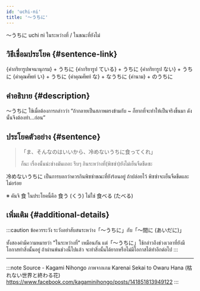 ```yaml
---
id: 'uchi-ni'
title: '〜うちに'
---
```




〜うちに
uchi ni
ในระหว่างที่ / ในขณะที่ยังไม่

## วิธีเชื่อมประโยค {#sentence-link}

{คำกริยารูปพจนานุกรม} + うちに
{คำกริยารูป ている} + うちに
{คำกริยารูป ない} + うちに
{คำคุณศัพท์ い} + うちに
{คำคุณศัพท์ な} + なうちに
{คำนาม} + のうちに

## คำอธิบาย {#description}

〜うちに ใช้เมื่อต้องการกล่าวว่า “ถ้ากลายเป็นสภาพตรงข้ามกับ ~ ก็ยากที่จะทำให้เป็นจริงขึ้นมา ดังนั้นจึงต้องทำ…ก่อน”

## ประโยคตัวอย่าง {#sentence}

> 「ま、そんなのはいいから、冷めないうちに食ってくれ」
>
> ก็นะ เรื่องนั้นน่ะช่างมันเถอะ รีบๆ กินระหว่างที่(พิซซ่า)ยังไม่เย็นจืดชืดซะ

冷めないうちに เป็นการบอกว่าควรกินพิซซ่าขณะที่ยังร้อนอยู่ ถ้าปล่อยไว้ พิซซ่าจะเย็นจืดชืดและไม่อร่อย

※ คันจิ 食 ในประโยคนี้คือ 食う (くう) ไม่ใช่ 食べる (たべる)

## เพิ่มเติม {#additional-details}

:::caution ข้อควรระวัง
ระวังอย่าสับสนระหว่าง「〜うちに」กับ「〜間に (あいだに)」

ทั้งสองคำมีความหมายว่า "ในระหว่างที่" เหมือนกัน แต่「〜うちに」ใช้กล่าวถึงช่วงเวลาที่ยังมีโอกาสทำสิ่งนั้นอยู่ ถ้าผ่านพ้นช่วงนี้ไปแล้ว จะทำสิ่งนั้นได้ยากหรือไม่มีโอกาสได้ทำอีกต่อไป
:::

---

:::note Source - Kagami Nihongo
ภาพจากเกม Karenai Sekai to Owaru Hana (枯れない世界と終わる花)
https://www.facebook.com/kagaminihongo/posts/141851813949122
:::